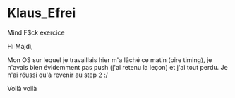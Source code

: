# Klaus_Efrei
Mind F$ck exercice

Hi Majdi,

Mon OS sur lequel je travaillais hier m'a lâché ce matin (pire timing), je n'avais bien évidemment pas push (j'ai retenu la leçon) et j'ai tout perdu.
Je n'ai réussi qu'à revenir au step 2 :/

Voilà voilà
